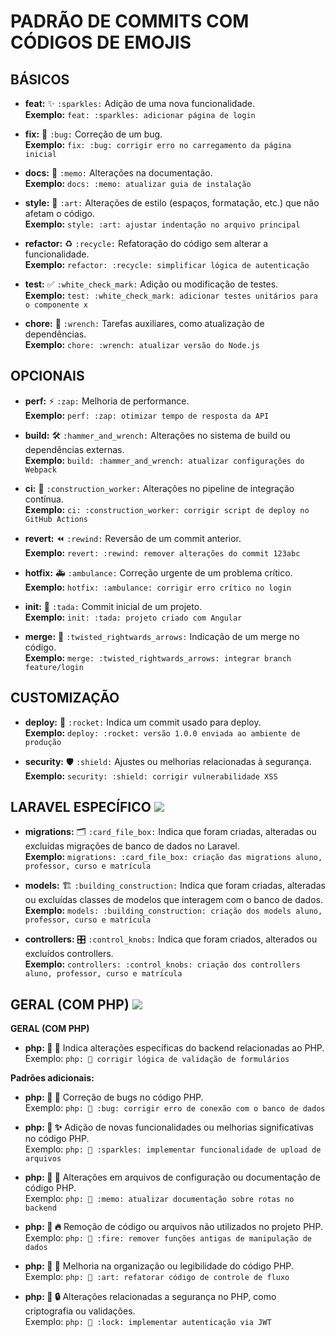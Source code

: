 # PADRÃO DE COMMITS COM CÓDIGOS DE EMOJIS 

## BÁSICOS

- **feat:** ✨ `:sparkles:` Adição de uma nova funcionalidade.  
  **Exemplo:** `feat: :sparkles: adicionar página de login`

- **fix:** 🐛 `:bug:` Correção de um bug.  
  **Exemplo:** `fix: :bug: corrigir erro no carregamento da página inicial`

- **docs:** 📝 `:memo:` Alterações na documentação.  
  **Exemplo:** `docs: :memo: atualizar guia de instalação`

- **style:** 🎨 `:art:` Alterações de estilo (espaços, formatação, etc.) que não afetam o código.  
  **Exemplo:** `style: :art: ajustar indentação no arquivo principal`

- **refactor:** ♻️ `:recycle:` Refatoração do código sem alterar a funcionalidade.  
  **Exemplo:** `refactor: :recycle: simplificar lógica de autenticação`

- **test:** ✅ `:white_check_mark:` Adição ou modificação de testes.  
  **Exemplo:** `test: :white_check_mark: adicionar testes unitários para o componente x`

- **chore:** 🔧 `:wrench:` Tarefas auxiliares, como atualização de dependências.  
  **Exemplo:** `chore: :wrench: atualizar versão do Node.js`

## OPCIONAIS

- **perf:** ⚡ `:zap:` Melhoria de performance.  
  **Exemplo:** `perf: :zap: otimizar tempo de resposta da API`

- **build:** 🛠️ `:hammer_and_wrench:` Alterações no sistema de build ou dependências externas.  
  **Exemplo:** `build: :hammer_and_wrench: atualizar configurações do Webpack`

- **ci:** 👷 `:construction_worker:` Alterações no pipeline de integração contínua.  
  **Exemplo:** `ci: :construction_worker: corrigir script de deploy no GitHub Actions`

- **revert:** ⏪ `:rewind:` Reversão de um commit anterior.  
  **Exemplo:** `revert: :rewind: remover alterações do commit 123abc`

- **hotfix:** 🚑 `:ambulance:` Correção urgente de um problema crítico.  
  **Exemplo:** `hotfix: :ambulance: corrigir erro crítico no login`

- **init:** 🎉 `:tada:` Commit inicial de um projeto.  
  **Exemplo:** `init: :tada: projeto criado com Angular`

- **merge:** 🔀 `:twisted_rightwards_arrows:` Indicação de um merge no código.  
  **Exemplo:** `merge: :twisted_rightwards_arrows: integrar branch feature/login`

## CUSTOMIZAÇÃO

- **deploy:** 🚀 `:rocket:` Indica um commit usado para deploy.  
  **Exemplo:** `deploy: :rocket: versão 1.0.0 enviada ao ambiente de produção`

- **security:** 🛡️ `:shield:` Ajustes ou melhorias relacionadas à segurança.  
  **Exemplo:** `security: :shield: corrigir vulnerabilidade XSS`

## LARAVEL ESPECÍFICO <img src="https://img.shields.io/badge/11.0-laravel-blue?logo=laravel"/>

- **migrations:** 🗂️ `:card_file_box:` Indica que foram criadas, alteradas ou excluídas migrações de banco de dados no Laravel.  
  **Exemplo:** `migrations: :card_file_box: criação das migrations aluno, professor, curso e matrícula`

- **models:** 🏗️ `:building_construction:` Indica que foram criadas, alteradas ou excluídas classes de modelos que interagem com o banco de dados.  
  **Exemplo:** `models: :building_construction: criação dos models aluno, professor, curso e matrícula`

- **controllers:** 🎛️ `:control_knobs:` Indica que foram criados, alterados ou excluídos controllers.  
  **Exemplo:** `controllers: :control_knobs: criação dos controllers aluno, professor, curso e matrícula`

## GERAL (COM PHP) <img src="https://img.shields.io/badge/8.3-php-blue?logo=php"/>

**GERAL (COM PHP)**  
- **php: 🐘 :elephant:** Indica alterações específicas do backend relacionadas ao PHP.  
  Exemplo: `php: 🐘 corrigir lógica de validação de formulários`
  
**Padrões adicionais:**
- **php: 🐘 :bug:** Correção de bugs no código PHP.  
  Exemplo: `php: 🐘 :bug: corrigir erro de conexão com o banco de dados`

- **php: 🐘 :sparkles:** Adição de novas funcionalidades ou melhorias significativas no código PHP.  
  Exemplo: `php: 🐘 :sparkles: implementar funcionalidade de upload de arquivos`

- **php: 🐘 :memo:** Alterações em arquivos de configuração ou documentação de código PHP.  
  Exemplo: `php: 🐘 :memo: atualizar documentação sobre rotas no backend`

- **php: 🐘 :fire:** Remoção de código ou arquivos não utilizados no projeto PHP.  
  Exemplo: `php: 🐘 :fire: remover funções antigas de manipulação de dados`

- **php: 🐘 :art:** Melhoria na organização ou legibilidade do código PHP.  
  Exemplo: `php: 🐘 :art: refatorar código de controle de fluxo`

- **php: 🐘 :lock:** Alterações relacionadas a segurança no PHP, como criptografia ou validações.  
  Exemplo: `php: 🐘 :lock: implementar autenticação via JWT`
